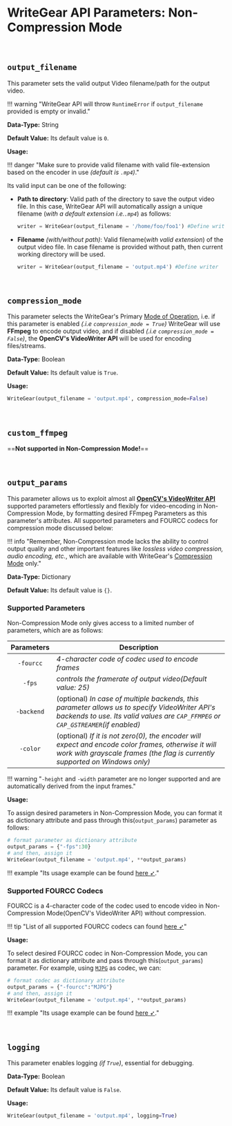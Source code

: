 <!--
===============================================
vidgear library source-code is deployed under the Apache 2.0 License:

Copyright (c) 2019 Abhishek Thakur(@abhiTronix) <abhi.una12@gmail.com>

Licensed under the Apache License, Version 2.0 (the "License");
you may not use this file except in compliance with the License.
You may obtain a copy of the License at

   http://www.apache.org/licenses/LICENSE-2.0

Unless required by applicable law or agreed to in writing, software
distributed under the License is distributed on an "AS IS" BASIS,
WITHOUT WARRANTIES OR CONDITIONS OF ANY KIND, either express or implied.
See the License for the specific language governing permissions and
limitations under the License.
===============================================
-->

# WriteGear API Parameters: Non-Compression Mode

&thinsp;

## **`output_filename`**

This parameter sets the valid output Video filename/path for the output video.

!!! warning "WriteGear API will throw `RuntimeError` if `output_filename` provided is empty or invalid."

**Data-Type:** String

**Default Value:** Its default value is `0`. 

**Usage:**

!!! danger "Make sure to provide valid filename with valid file-extension based on the encoder in use _(default is `.mp4`)_."

Its valid input can be one of the following: 

* **Path to directory**: Valid path of the directory to save the output video file. In this case, WriteGear API will automatically assign a unique filename (_with a default extension i.e.`.mp4`_) as follows:

    ```python
    writer = WriteGear(output_filename = '/home/foo/foo1') #Define writer 
    ```

* **Filename** _(with/without path)_: Valid filename(_with valid extension_) of the output video file. In case filename is provided without path, then current working directory will be used.

    ```python
    writer = WriteGear(output_filename = 'output.mp4') #Define writer 
    ```

&nbsp;


## **`compression_mode`**

This parameter selects the WriteGear's Primary [Mode of Operation](../../introduction/#modes-of-operation), i.e. if this parameter is enabled _(.i.e `compression_mode = True`)_ WriteGear will use **FFmpeg** to encode output video, and if disabled _(.i.e `compression_mode = False`)_, the **OpenCV's VideoWriter API** will be used for encoding files/streams. 

**Data-Type:** Boolean

**Default Value:** Its default value is `True`.

**Usage:**

```python
WriteGear(output_filename = 'output.mp4', compression_mode=False)
```

&nbsp;


## **`custom_ffmpeg`**

==**Not supported in Non-Compression Mode!**==

&nbsp;

## **`output_params`**

This parameter allows us to exploit almost all [**OpenCV's VideoWriter API**](https://docs.opencv.org/master/dd/d9e/classcv_1_1VideoWriter.html#ad59c61d8881ba2b2da22cff5487465b5) supported parameters effortlessly and flexibly for video-encoding in Non-Compression Mode, by formatting desired FFmpeg Parameters as this parameter's attributes. All supported parameters and FOURCC codecs for compression mode discussed below:


!!! info "Remember, Non-Compression mode lacks the ability to control output quality and other important features like _lossless video compression, audio encoding, etc._, which are available with WriteGear's [Compression Mode](../../compression/overview/) only."


**Data-Type:** Dictionary

**Default Value:** Its default value is `{}`.


### Supported Parameters

Non-Compression Mode only gives access to a limited number of parameters, which are as follows:

| Parameters | Description |
|:-----------:|-------------|
|`-fourcc`| _4-character code of codec used to encode frames_ |
|`-fps`| _controls the framerate of output video(Default value: 25)_ |
|`-backend`| (optional) _In case of multiple backends, this parameter allows us to specify VideoWriter API's backends to use. Its valid values are `CAP_FFMPEG` or `CAP_GSTREAMER`(if enabled)_  |
|`-color`| (optional) _If it is not zero(0), the encoder will expect and encode color frames, otherwise it will work with grayscale frames (the flag is currently supported on Windows only)_ |

!!! warning "`-height` and `-width` parameter are no longer supported and are automatically derived from the input frames."


**Usage:**

To assign desired parameters in Non-Compression Mode, you can format it as dictionary attribute and pass through this(`output_params`) parameter as follows:

```python
# format parameter as dictionary attribute
output_params = {"-fps":30} 
# and then, assign it
WriteGear(output_filename = 'output.mp4', **output_params)
```

!!! example "Its usage example can be found [here ➶](../usage/#using-non-compression-mode-with-videocapture-gears)."

### Supported FOURCC Codecs

FOURCC is a 4-character code of the codec used to encode video in Non-Compression Mode(OpenCV's VideoWriter API) without compression.

!!! tip "List of all supported FOURCC codecs can found [here ➶](http://www.fourcc.org/codecs.php)"

**Usage:**

To select desired FOURCC codec in Non-Compression Mode, you can format it as dictionary attribute and pass through this(`output_params`) parameter. For example, using [`MJPG`](http://www.fourcc.org/mjpg/) as codec, we can:

```python
# format codec as dictionary attribute
output_params = {"-fourcc":"MJPG"} 
# and then, assign it
WriteGear(output_filename = 'output.mp4', **output_params)
```

!!! example "Its usage example can be found [here ➶](../usage/#using-non-compression-mode-with-videocapture-gears)."

&nbsp; 

## **`logging`**

This parameter enables logging _(if `True`)_, essential for debugging. 

**Data-Type:** Boolean

**Default Value:** Its default value is `False`.

**Usage:**

```python
WriteGear(output_filename = 'output.mp4', logging=True)
```

&nbsp;
